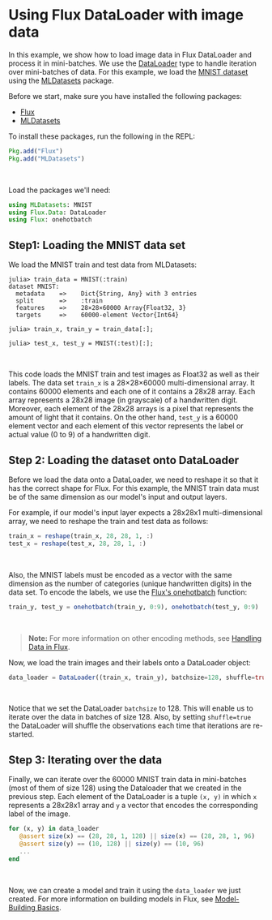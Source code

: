 # Using Flux DataLoader with image data

In this example, we show how to load image data in Flux DataLoader and process it in mini-batches. We use the [DataLoader](https://fluxml.ai/Flux.jl/stable/data/dataloader/#Flux.Data.DataLoader) type to handle iteration over mini-batches of data. For this example, we load the [MNIST dataset](https://juliaml.github.io/MLDatasets.jl/latest/datasets/MNIST/) using the [MLDatasets](https://juliaml.github.io/MLDatasets.jl/latest/) package.
 
Before we start, make sure you have installed the following packages:
 
* [Flux](https://github.com/FluxML/Flux.jl)
* [MLDatasets]((https://juliaml.github.io/MLDatasets.jl/latest/))
 
To install these packages, run the following in the REPL:
 
```julia
Pkg.add("Flux")
Pkg.add("MLDatasets")
```
 
<br>
 
Load the packages we'll need:
 
```julia
using MLDatasets: MNIST
using Flux.Data: DataLoader
using Flux: onehotbatch
```
 
## Step1: Loading the MNIST data set
 
We load the MNIST train and test data from MLDatasets:
 
```julia-repl
julia> train_data = MNIST(:train)
dataset MNIST:
  metadata    =>    Dict{String, Any} with 3 entries
  split       =>    :train
  features    =>    28×28×60000 Array{Float32, 3}
  targets     =>    60000-element Vector{Int64}

julia> train_x, train_y = train_data[:];

julia> test_x, test_y = MNIST(:test)[:];
```
<br>
 
This code loads the MNIST train and test images as Float32 as well as their labels. The data set `train_x` is a 28×28×60000 multi-dimensional array. It contains 60000 elements and each one of it contains a 28x28 array. Each array represents a 28x28 image (in grayscale) of a handwritten digit. Moreover, each element of the 28x28 arrays is a pixel that represents the amount of light that it contains. On the other hand, `test_y` is a 60000 element vector and each element of this vector represents the label or actual value (0 to 9) of a handwritten digit.
 
## Step 2: Loading the dataset onto DataLoader
 
Before we load the data onto a DataLoader, we need to reshape it so that it has the correct shape for Flux. For this example, the MNIST train data must be of the same dimension as our model's input and output layers.
 
For example, if our model's input layer expects a 28x28x1 multi-dimensional array, we need to reshape the train and test data as follows:
 
```julia
train_x = reshape(train_x, 28, 28, 1, :)
test_x = reshape(test_x, 28, 28, 1, :)
```
<br>
 
Also, the MNIST labels must be encoded as a vector with the same dimension as the number of categories (unique handwritten digits) in the data set. To encode the labels, we use the [Flux's onehotbatch](https://fluxml.ai/Flux.jl/stable/data/onehot/#Batches-1) function:
 
```julia
train_y, test_y = onehotbatch(train_y, 0:9), onehotbatch(test_y, 0:9)
```
<br>
 
>**Note:** For more information on other encoding methods, see [Handling Data in Flux](https://fluxml.ai/Flux.jl/stable/data/onehot/).
 
Now, we load the train images and their labels onto a DataLoader object:
 
```julia
data_loader = DataLoader((train_x, train_y), batchsize=128, shuffle=true)
```
<br>
 
Notice that we set the DataLoader `batchsize` to 128. This will enable us to iterate over the data in batches of size 128. Also, by setting `shuffle=true` the DataLoader will shuffle the observations each time that iterations are re-started.
 
## Step 3: Iterating over the data
 
Finally, we can iterate over the 60000 MNIST train data in mini-batches (most of them of size 128) using the Dataloader that we created in the previous step. Each element of the DataLoader is a tuple `(x, y)`  in which `x` represents a 28x28x1 array and `y` a vector that encodes the corresponding label of the image.   
 
```julia
for (x, y) in data_loader
   @assert size(x) == (28, 28, 1, 128) || size(x) == (28, 28, 1, 96)
   @assert size(y) == (10, 128) || size(y) == (10, 96)
   ...
end
```
 
<br>
 
 
Now, we can create a model and train it using the `data_loader` we just created. For more information on building models in Flux, see [Model-Building Basics](https://fluxml.ai/Flux.jl/stable/models/basics/#Model-Building-Basics-1).
